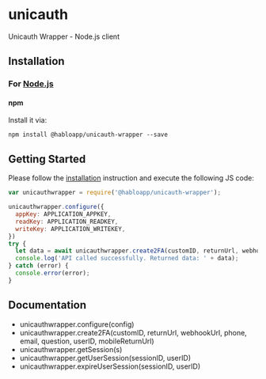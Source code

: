 # unicauth

Unicauth Wrapper - Node.js client

## Installation

### For [Node.js](https://nodejs.org/)

#### npm

Install it via:

```shell
npm install @habloapp/unicauth-wrapper --save
```

## Getting Started

Please follow the [installation](#installation) instruction and execute the following JS code:

```javascript
var unicauthwrapper = require('@habloapp/unicauth-wrapper');

unicauthwrapper.configure({
  appKey: APPLICATION_APPKEY,
  readKey: APPLICATION_READKEY,
  writeKey: APPLICATION_WRITEKEY,
})
try {
  let data = await unicauthwrapper.create2FA(customID, returnUrl, webhookUrl, phone, email, question, userID, mobileReturnUrl)
  console.log('API called successfully. Returned data: ' + data);
} catch (error) {
  console.error(error);
}
```

## Documentation

* unicauthwrapper.configure(config)
* unicauthwrapper.create2FA(customID, returnUrl, webhookUrl, phone, email, question, userID, mobileReturnUrl)
* unicauthwrapper.getSession(s)
* unicauthwrapper.getUserSession(sessionID, userID)
* unicauthwrapper.expireUserSession(sessionID, userID)
